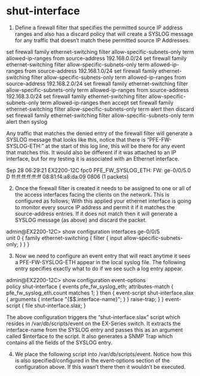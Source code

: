 # shut-interface
1) Define a firewall filter that specifies the permitted source IP address ranges and also has a discard policy that will create a SYSLOG message for any traffic that doesn’t match these permitted source IP Addresses.  

set firewall family ethernet-switching filter allow-specific-subnets-only term allowed-ip-ranges from source-address 192.168.0.0/24
set firewall family ethernet-switching filter allow-specific-subnets-only term allowed-ip-ranges from source-address 192.168.1.0/24
set firewall family ethernet-switching filter allow-specific-subnets-only term allowed-ip-ranges from source-address 192.168.2.0/24
set firewall family ethernet-switching filter allow-specific-subnets-only term allowed-ip-ranges from source-address 192.168.3.0/24
set firewall family ethernet-switching filter allow-specific-subnets-only term allowed-ip-ranges then accept
set firewall family ethernet-switching filter allow-specific-subnets-only term alert then discard
set firewall family ethernet-switching filter allow-specific-subnets-only term alert then syslog

Any traffic that matches the denied entry of the firewall filter will generate a SYSLOG message that looks like this, notice that there is “PFE-FW-SYSLOG-ETH:” at the start of this log line, this will be there for any event that matches this. It would also be different if it was attached to an IP interface, but for my testing it is associated with an Ethernet interface. 

Sep 28 06:29:21  EX2200-12C fpc0 PFE_FW_SYSLOG_ETH: FW: ge-0/0/5.0   D ff:ff:ff:ff:ff:ff 08:81:f4:a8:da:09 0806 (1 packets) 

2) Once the firewall filter is created it needs to be assigned to one or all of the access interfaces facing the clients on the network. This is configured as follows; 
    With this applied your ethernet interface is going to monitor every source IP address and permit it if it matches the source-address entries. If it does not match then it will generate a SYSLOG message (as above) and discard the packet. 

admin@EX2200-12C> show configuration interfaces ge-0/0/5  
unit 0 {
    family ethernet-switching {
        filter {
            input allow-specific-subnets-only;
        }
    }
}

3) Now we need to configure an event entry that will react anytime it sees a PFE-FW-SYSLOG-ETH appear in the local syslog file. The following entry specifies exactly what to do if we see such a log entry appear. 

admin@EX2200-12C> show configuration event-options  
policy shut-interface {
    events pfe_fw_syslog_eth;
    attributes-match {
        pfe_fw_syslog_eth.count matches 1;
    }
    then {
        event-script shut-interface.slax {
            arguments {
                interface "{$$.interface-name}";
            }
        }
        raise-trap;
    }
}
event-script {
    file shut-interface.slax;
}

The above configuration triggers the “shut-interface.slax” script which resides in /var/db/scripts/event on the EX-Series switch. It extracts the interface-name from the SYSLOG entry and passes this as an argument called $interface to the script. It also generates a SNMP Trap which contains all the fields of the SYSLOG entry. 

4) We place the following script into /var/db/scripts/event. Notice how this is also specified/configured in the event-options section of the configuration above. If this wasn’t there then it wouldn’t be executed.
